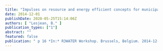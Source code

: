 ```yaml
---
title: "Impulses on resource and energy efficient concepts for municipal wastewater treatment plants: the ‘resource / energy’ nexus"
date: 2014-12-01
publishDate: 2020-05-25T15:14:06Z
authors: [ "Lesjean, B." ]
publication_types: ["1"]
abstract: ""
featured: false
publication: " p 16 *In:* R3WATER Workshop. Brussels, Belgium. 2014-12-01"
---
```


